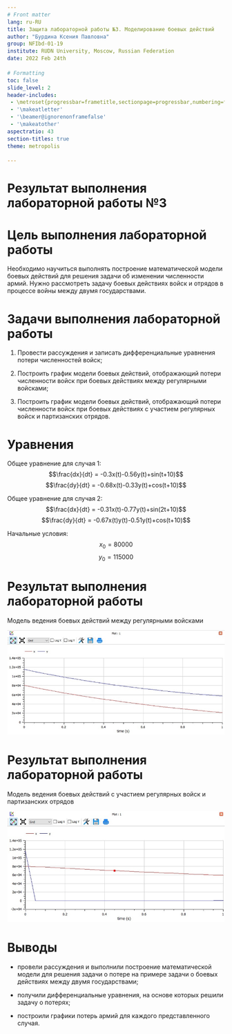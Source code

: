 ```yaml
---
# Front matter
lang: ru-RU
title: Защита лабораторной работы №3. Моделирование боевых действий
author: "Бурдина Ксения Павловна"
group: NFIbd-01-19
institute: RUDN University, Moscow, Russian Federation
date: 2022 Feb 24th

# Formatting
toc: false
slide_level: 2
header-includes: 
 - \metroset{progressbar=frametitle,sectionpage=progressbar,numbering=fraction}
 - '\makeatletter'
 - '\beamer@ignorenonframefalse'
 - '\makeatother'
aspectratio: 43
section-titles: true
theme: metropolis

---
```


# Результат выполнения лабораторной работы №3

# Цель выполнения лабораторной работы 

Необходимо научиться выполнять построение математической модели боевых действий для решения задачи об изменении численности армий. Нужно рассмотреть задачу боевых действиях войск и отрядов в процессе войны между двумя государствами.

# Задачи выполнения лабораторной работы

1. Провести рассуждения и записать дифференциальные уравнения потери численностей войск;

2. Построить график модели боевых действий, отображающий потери численности войск при боевых действиях между регулярными войсками;

3. Построить график модели боевых действий, отображающий потери численности войск при боевых действиях с участием регулярных войск и партизанских отрядов.

# Уравнения

Общее уравнение для случая 1:
$$\frac{dx}{dt} = -0.3x(t)-0.56y(t)+sin(t+10)$$
$$\frac{dy}{dt} = -0.68x(t)-0.33y(t)+cos(t+10)$$

Общее уравнение для случая 2:
$$\frac{dx}{dt} = -0.31x(t)-0.77y(t)+sin(2t+10)$$
$$\frac{dy}{dt} = -0.67x(t)y(t)-0.51y(t)+cos(t+10)$$

Начальные условия:
$$x_0 = 80000$$
$$y_0 = 115000$$


# Результат выполнения лабораторной работы

Модель ведения боевых действий между регулярными войсками

![рис 1. График потерь армий в случае 1](screenshots/graph1.jpg)

# Результат выполнения лабораторной работы

Модель ведения боевых действий с участием регулярных войск и партизанских отрядов

![рис 2. График потерь армий в случае 2](screenshots/graph2.jpg)


# Выводы

- провели рассуждения и выполнили построение математической модели для решения задачи о потере на примере задачи о боевых действиях между двумя государствами;

-  получили дифференциальные уравнения, на основе которых решили задачу о потерях;

- построили графики потерь армий для каждого представленного случая.

